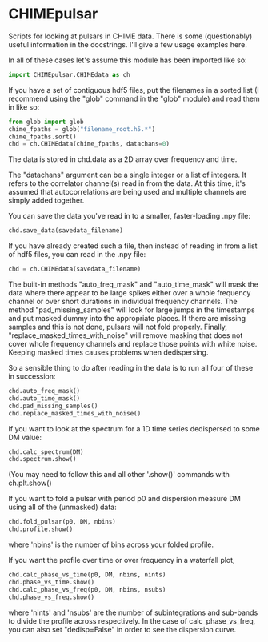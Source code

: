 CHIMEpulsar
===========

Scripts for looking at pulsars in CHIME data.  There is some (questionably) useful information in the docstrings.  I'll give a few usage examples here.

In all of these cases let's assume this module has been imported like so:
```python
import CHIMEpulsar.CHIMEdata as ch
```

If you have a set of contiguous hdf5 files, put the filenames in a sorted list (I recommend using the "glob" command in the "glob" module) and read them in like so:

```python
from glob import glob
chime_fpaths = glob("filename_root.h5.*")
chime_fpaths.sort()
chd = ch.CHIMEdata(chime_fpaths, datachans=0)
```

The data is stored in chd.data as a 2D array over frequency and time.

The "datachans" argument can be a single integer or a list of integers.  It refers to the correlator channel(s) read in from the data.  At this time, it's assumed that autocorrelations are being used and multiple channels are simply added together.

You can save the data you've read in to a smaller, faster-loading .npy file:
```python
chd.save_data(savedata_filename)
```

If you have already created such a file, then instead of reading in from a list of hdf5 files, you can read in the .npy file:
```python
chd = ch.CHIMEdata(savedata_filename)
```

The built-in methods "auto_freq_mask" and "auto_time_mask" will mask the data where there appear to be large spikes either over a whole frequency channel or over short durations in individual frequency channels.  The method "pad_missing_samples" will look for large jumps in the timestamps and put masked dummy into the appropriate places.  If there are missing samples and this is not done, pulsars will not fold properly.  Finally, "replace_masked_times_with_noise" will remove masking that does not cover whole frequency channels and replace those points with white noise.  Keeping masked times causes problems when dedispersing.

So a sensible thing to do after reading in the data is to run all four of these in succession:
```python
chd.auto_freq_mask()
chd.auto_time_mask()
chd.pad_missing_samples()
chd.replace_masked_times_with_noise()
```

If you want to look at the spectrum for a 1D time series dedispersed to some DM value:
```python
chd.calc_spectrum(DM)
chd.spectrum.show()
```

(You may need to follow this and all other '.show()' commands with ch.plt.show()

If you want to fold a pulsar with period p0 and dispersion measure DM using all of the (unmasked) data:
```python
chd.fold_pulsar(p0, DM, nbins)
chd.profile.show()
```
where 'nbins' is the number of bins across your folded profile.

If you want the profile over time or over frequency in a waterfall plot,
```python
chd.calc_phase_vs_time(p0, DM, nbins, nints)
chd.phase_vs_time.show()
chd.calc_phase_vs_freq(p0, DM, nbins, nsubs)
chd.phase_vs_freq.show()
```
where 'nints' and 'nsubs' are the number of subintegrations and sub-bands to divide the profile across respectively.  In the case of calc_phase_vs_freq, you can also set "dedisp=False" in order to see the dispersion curve.
